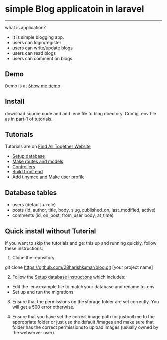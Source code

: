 # simple Blog applicatoin in laravel
------------
what is application?
* It is simple blogging app.
* users can login/register
* users can write/update blogs
* users can read blogs
* users can comment on blogs

Demo
------------
Demo is at [Show me demo](https://sweet-blog.herokuapp.com/)

Install
------------
download source code and add .env file to blog directory. Config .env file as in part-1 of tutorials.

Tutorials
------------
Tutorials are on [Find All Together Website](http://www.findalltogether.com/wp/simple-blog-ap…n-in-laravel-5/)
* [Setup database](http://www.findalltogether.com/wp/webdevelopment/framework/laravel/simple-blog-application-in-laravel-5-part-1-setup-database)
* [Make routes and models](http://www.findalltogether.com/wp/webdevelopment/framework/laravel/simple-blog-application-in-laravel-5-part-2-routes-and-models)
* [Controllers](http://www.findalltogether.com/wp/webdevelopment/framework/laravel/simple-blog-application-in-laravel-5-part-3-controllers)
* [Build front end](http://www.findalltogether.com/wp/webdevelopment/framework/laravel/simple-blog-application-in-laravel-5-part-4-build-front-end)
* [Add tinymce and Make user profile](http://www.findalltogether.com/wp/webdevelopment/framework/laravel/simple-blog-application-in-laravel-5-part-5-add-tinymce-and-user-profile)

Database tables
------------
* users (default + role)
* posts (id, author, title, body, slug, published_on, last_modified, active)
* comments (id, on_post, from_user, body, at_time)

Quick install without Tutorial
------------
If you want to skip the tutorials and get this up and running quickly, follow these instructions:

1.  Clone the repository

  git clone https://github.com/28harishkumar/blog.git [your project name]

2.  Follow the [Setup database instructions](http://www.findalltogether.com/wp/webdevelopment/framework/laravel/simple-blog-application-in-laravel-5-part-1-setup-database) which includes:

  * Edit the .env.example file to match your database and rename to .env
  * Set up and run the migrations

3. Ensure that the permissions on the storage folder are set correctly. You will get a 500 error otherwise.

4. Ensure that you have set the correct image path for justboil.me to the appropriate folder or just use the default /images and make sure that folder has the correct permissions to upload images (usually owned by the webserver user).
